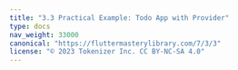```yaml
---
title: "3.3 Practical Example: Todo App with Provider"
type: docs
nav_weight: 33000
canonical: "https://fluttermasterylibrary.com/7/3/3"
license: "© 2023 Tokenizer Inc. CC BY-NC-SA 4.0"
---
```

